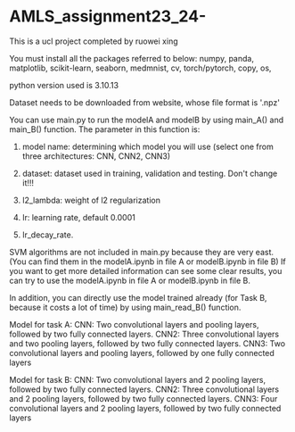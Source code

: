 # AMLS_assignment23_24-

This is a ucl project completed by ruowei xing

You must install all the packages referred to below:
numpy,
panda,
matplotlib,
scikit-learn,
seaborn,
medmnist,
cv,
torch/pytorch,
copy,
os,

python version used is  3.10.13

Dataset needs to be downloaded from website, whose file format is '.npz'

You can use main.py to run the modelA and modelB by using main_A() and main_B() function. 
The parameter in this function is:

1. model name: determining which model you will use (select one from three architectures: CNN, CNN2, CNN3)

2. dataset: dataset used in training, validation and testing. Don't change it!!!

3. l2_lambda: weight of l2 regularization

3. lr: learning rate, default 0.0001

4. lr_decay_rate.

SVM algorithms are not included in main.py because they are very east.(You can find them in the modelA.ipynb in file A or modelB.ipynb in file B)
If you want to get more detailed information can see some clear results, you can try to use the modelA.ipynb in file A or modelB.ipynb in file B. 


In addition, you can directly use the model trained already (for Task B, because it costs a lot of time) by using main_read_B() function.





Model for task A:
CNN: Two convolutional layers and pooling layers, followed by two fully connected layers.
CNN2: Three convolutional layers and two pooling layers, followed by two fully connected layers.
CNN3: Two convolutional layers and pooling layers, followed by one fully connected layers

Model for task B:
CNN: Two convolutional layers and 2 pooling layers, followed by two fully connected layers.
CNN2: Three convolutional layers and 2 pooling layers, followed by two fully connected layers.
CNN3: Four convolutional layers and 2 pooling layers, followed by two fully connected layers
